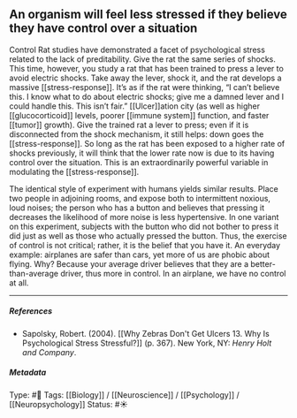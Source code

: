 ## An organism will feel less stressed if they believe they have control over a situation  # 

Control Rat studies have demonstrated a facet of psychological stress related to the lack of preditability. Give the rat the same series of shocks. This time, however, you study a rat that has been trained to press a lever to avoid electric shocks. Take away the lever, shock it, and the rat develops a massive [[stress-response]]. It’s as if the rat were thinking, “I can’t believe this. I know what to do about electric shocks; give me a damned lever and I could handle this. This isn’t fair.” [[Ulcer]]ation city (as well as higher [[glucocorticoid]] levels, poorer [[immune system]] function, and faster [[tumor]] growth). Give the trained rat a lever to press; even if it is disconnected from the shock mechanism, it still helps: down goes the [[stress-response]]. So long as the rat has been exposed to a higher rate of shocks previously, it will think that the lower rate now is due to its having control over the situation. This is an extraordinarily powerful variable in modulating the [[stress-response]].

The identical style of experiment with humans yields similar results. Place two people in adjoining rooms, and expose both to intermittent noxious, loud noises; the person who has a button and believes that pressing it decreases the likelihood of more noise is less hypertensive. In one variant on this experiment, subjects with the button who did not bother to press it did just as well as those who actually pressed the button. Thus, the exercise of control is not critical; rather, it is the belief that you have it. An everyday example: airplanes are safer than cars, yet more of us are phobic about flying. Why? Because your average driver believes that they are a better-than-average driver, thus more in control. In an airplane, we have no control at all.

___

##### References

- Sapolsky, Robert. (2004). [[Why Zebras Don't Get Ulcers 13. Why Is Psychological Stress Stressful?]] (p. 367). New York, NY: _Henry Holt and Company_.

##### Metadata

Type: #🔴 
Tags: [[Biology]] / [[Neuroscience]] / [[Psychology]] / [[Neuropsychology]] 
Status: #☀️ 